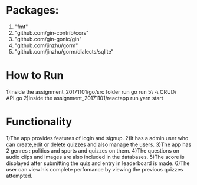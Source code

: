 # Packages: 

1) "fmt"
2)   "github.com/gin-contrib/cors" 
3)   "github.com/gin-gonic/gin"
4)   "github.com/jinzhu/gorm"
5)   "github.com/jinzhu/gorm/dialects/sqlite"

# How to Run

1)Inside the assignment_20171101/go/src folder run 
     go run 5\ -\ CRUD\ API.go 
2)Inside the assignment_20171101/reactapp run
     yarn start
     
# Functionality

1)The app provides features of login and signup.
2)It has a admin user who can create,edit or delete quizzes and also manage the users.
3)The app has 2 genres : politics and sports and quizzes on them.
4)The questions on audio clips and images are also included in the databases.
5)The score is displayed after submitting the quiz and entry in leaderboard is made.
6)The user can view his complete perfomance by viewing the previous quizzes attempted.
